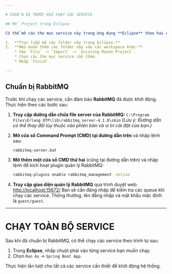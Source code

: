 ```yaml
---

# CHUẨN BỊ TRƯỚC KHI CHẠY CÁC SERVICE

## Mở Project trong Eclipse

Có thể mở các thư mục service này trong ứng dụng **Eclipse** theo hai cách:

1.  **Trực tiếp mở các folder này trong Eclipse.**
2.  **Nếu muốn thêm các folder này vào các workspace khác:**
    * Vào `File` -> `Import` -> `Existing Maven Project`.
    * Chọn các thư mục service cần thêm.
    * Nhấp `Finish`.

---
```


## Chuẩn bị RabbitMQ

Trước khi chạy các service, cần đảm bảo **RabbitMQ** đã được khởi động. Thực hiện theo các bước sau:

1.  **Truy cập đường dẫn chứa file server của RabbitMQ:**
    `C:\Program Files\Erlang OTP\lib\rabbitmq_server-4.1.0\sbin`
    *(Lưu ý: Đường dẫn có thể thay đổi tùy thuộc vào phiên bản và vị trí cài đặt của bạn.)*

2.  **Mở cửa sổ Command Prompt (CMD) tại đường dẫn trên** và nhập lệnh sau:
    ```bash
    rabbitmq-server.bat
    ```

3.  **Mở thêm một cửa sổ CMD thứ hai** (cũng tại đường dẫn trên) và nhập lệnh để kích hoạt plugin quản lý RabbitMQ:
    ```bash
    rabbitmq-plugins enable rabbitmq_management -online
    ```

4.  **Truy cập giao diện quản lý RabbitMQ** qua trình duyệt web:
    [http://localhost:15672/](http://localhost:15672/)
    Bạn sẽ cần đăng nhập để kiểm tra các queue khi chạy các service. Thông thường, tên đăng nhập và mật khẩu mặc định là `guest/guest`.

---

# CHẠY TOÀN BỘ SERVICE

Sau khi đã chuẩn bị RabbitMQ, có thể chạy các service theo trình tự sau:

1.  Trong **Eclipse**, nhấp chuột phải vào từng service bạn muốn chạy.
2.  Chọn `Run As` -> `Spring Boot App`.

Thực hiện lần lượt cho tất cả các service cần thiết để khởi động hệ thống.